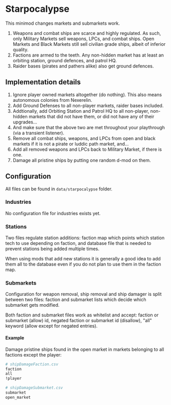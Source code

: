 # Starpocalypse

This minimod changes markets and submarkets work.

1. Weapons and combat ships are scarce and highly regulated. As such, only Military Markets sell weapons, LPCs, and combat ships. Open Markets and Black Markets still sell civilian grade ships, albeit of inferior quality.
1. Factions are armed to the teeth. Any non-hidden market has at least an orbiting station, ground defences, and patrol HQ.
1. Raider bases (pirates and pathers alike) also get ground defences.

## Implementation details

1. Ignore player owned markets altogether (do nothing). This also means autonomous colonies from Nexerelin.
1. Add Ground Defenses to all non-player markets, raider bases included.
1. Addtionally, add Orbiting Station and Patrol HQ to all non-player, non-hidden markets that did not have them, or did not have any of their upgrades...
1. And make sure that the above two are met throughout your playthrough (via a transient listener).
1. Remove all combat ships, weapons, and LPCs from open and black markets if it is not a pirate or luddic path market, and...
1. Add all removed weapons and LPCs back to Military Market, if there is one.
1. Damage all pristine ships by putting one random d-mod on them.

## Configuration

All files can be found in `data/starpocalypse` folder.

### Industries

No configuration file for industries exists yet.

### Stations

Two files regulate station additions: faction map which points which station tech to use depending on faction, and database file that is needed to prevent stations being added multiple times.

When using mods that add new stations it is generally a good idea to add them all to the database even if you do not plan to use them in the faction map.

### Submarkets

Configuration for weapon removal, ship removal and ship damager is split between two files: faction and submarket lists which decide which submarket gets modified.

Both faction and submarket files work as whitelist and accept: faction or submarket (allow) id, negated faction or submarket id (disallow), "all" keyword (allow except for negated entries).

#### Example

Damage pristine ships found in the open market in markets belonging to all factions except the player:

```sh
# shipDamageFaction.csv
faction
all
!player

# shipDamageSubmarket.csv
submarket
open_market
```
